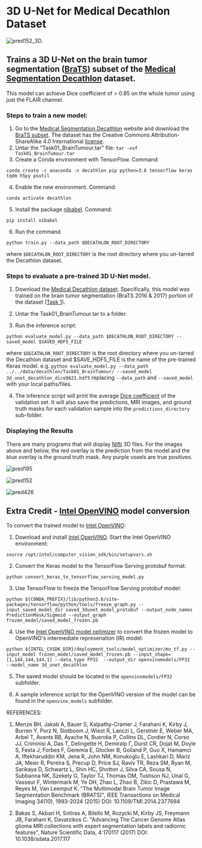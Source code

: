 # 3D U-Net for Medical Decathlon Dataset

![pred152_3D](https://github.com/NervanaSystems/topologies/blob/master/3D_UNet/keras_training_only_version/images/BRATS_152_img3D.gif
"BRATS image #152:  Purple voxels indicate a perfect prediction by the model. Red are false positives. Blue are false negatives").

## Trains a 3D U-Net on the brain tumor segmentation ([BraTS](https://www.med.upenn.edu/sbia/brats2017.html)) subset of the [Medical Segmentation Decathlon](http://medicaldecathlon.com/) dataset. 

This model can achieve Dice coefficient of > 0.85 on the whole tumor using just the FLAIR channel.

### Steps to train a new model:

1. Go to the [Medical Segmentation Decathlon](http://medicaldecathlon.com) website and download the [BraTS subset](https://drive.google.com/file/d/1A2IU8Sgea1h3fYLpYtFb2v7NYdMjvEhU/view?usp=sharing). The dataset has the Creative Commons Attribution-ShareAlike 4.0 International [license](https://creativecommons.org/licenses/by-sa/4.0/).
2. Untar the "Task01_BrainTumour.tar" file:   ```tar -xvf Task01_BrainTumour.tar```
3. Create a Conda environment with TensorFlow. Command: 
```
conda create -c anaconda -n decathlon pip python=3.6 tensorflow keras tqdm h5py psutil
```
4. Enable the new environment. Command: 
```
conda activate decathlon
```
5. Install the package [nibabel](http://nipy.org/nibabel/). Command: 
```
pip install nibabel
```
6. Run the command 
```
python train.py --data_path $DECATHLON_ROOT_DIRECTORY
```
where `$DECATHLON_ROOT_DIRECTORY` is the root directory where you un-tarred the Decathlon dataset.


### Steps to evaluate a pre-trained 3D U-Net model.

1. Download the [Medical Decathlon dataset](http://medicaldecathlon.com/). Specifically, this model was trained on the brain tumor segmentation (BraTS 2016 & 2017) portion of the dataset ([Task 1](https://drive.google.com/open?id=1A2IU8Sgea1h3fYLpYtFb2v7NYdMjvEhU)).

2. Untar the Task01_BrainTumour.tar to a folder.

3. Run the inference script:
```
python evaluate_model.py --data_path $DECATHLON_ROOT_DIRECTORY --saved_model $SAVED_HDF5_FILE
```
where `$DECATHLON_ROOT_DIRECTORY` is the root directory where you un-tarred the Decathlon dataset and $SAVE_HDF5_FILE is the name of the pre-trained Keras model.
e.g. 
```python evaluate_model.py --data_path ../../data/decathlon/Task01_BrainTumour/ --saved_model 3d_unet_decathlon_dice8621.hdf5``` replacing `--data_path` and `--saved_model` 
with your local paths/files.

4. The inference script will print the average [Dice coefficient](https://en.wikipedia.org/wiki/S%C3%B8rensen%E2%80%93Dice_coefficient) of the validation set. It will also save the predictions, MRI images, and ground truth masks for each validation sample into the `predictions_directory` sub-folder. 

### Displaying the Results

There are many programs that will display [Nifti](https://nifti.nimh.nih.gov/) 3D files.  For the images above and below, the red overlay is the prediction from the model and the blue overlay is the ground truth mask. Any purple voxels are true positives.

![pred195](https://github.com/NervanaSystems/topologies/blob/master/3D_UNet/keras_training_only_version/images/BRATS_195_img.gif "BRATS image #195:  Purple voxels indicate a perfect prediction by the model. Red are false positives. Blue are false negatives")

 ![pred152](https://github.com/NervanaSystems/topologies/blob/master/3D_UNet/keras_training_only_version/images/BRATS_152.png "BRATS image #152:  Purple voxels indicate a perfect prediction by the model. Red are false positives. Blue are false negatives")

 ![pred426](https://github.com/NervanaSystems/topologies/blob/master/3D_UNet/keras_training_only_version/images/BRATS_426.png "BRATS image #426:  Purple voxels indicate a perfect prediction by the model. Red are false positives. Blue are false negatives")

## Extra Credit - [Intel OpenVINO](https://software.intel.com/en-us/openvino-toolkit) model conversion

To convert the trained model to [Intel OpenVINO](https://software.intel.com/en-us/openvino-toolkit):

1. Download and install [Intel OpenVINO](https://software.intel.com/en-us/openvino-toolkit). Start the Intel OpenVINO environment: 
```
source /opt/intel/computer_vision_sdk/bin/setupvars.sh
```

2. Convert the Keras model to the TensorFlow Serving protobuf format:
```
python convert_keras_to_tensorflow_serving_model.py
```

3. Use TensorFlow to freeze the TensorFlow Serving protobuf model:
```
python ${CONDA_PREFIX}/lib/python3.6/site-packages/tensorflow/python/tools/freeze_graph.py --input_saved_model_dir saved_3dunet_model_protobuf --output_node_names PredictionMask/Sigmoid --output_graph frozen_model/saved_model_frozen.pb
```

4. Use the [Intel OpenVINO model optimizer](https://software.intel.com/en-us/articles/OpenVINO-ModelOptimizer) to convert the frozen model to OpenVINO's intermediate represenation (IR) model:
```
python ${INTEL_CVSDK_DIR}/deployment_tools/model_optimizer/mo_tf.py --input_model frozen_model/saved_model_frozen.pb --input_shape=[1,144,144,144,1] --data_type FP32  --output_dir openvinomodels/FP32  --model_name 3d_unet_decathlon
```

5. The saved model should be located in the `openvinomodels/FP32` subfolder.

6. A sample inference script for the OpenVINO version of the model can be found in the `openvino_models` subfolder.

REFERENCES:
1. Menze BH, Jakab A, Bauer S, Kalpathy-Cramer J, Farahani K, Kirby J, Burren Y, Porz N, Slotboom J, Wiest R, Lanczi L, Gerstner E, Weber MA, Arbel T, Avants BB, Ayache N, Buendia P, Collins DL, Cordier N, Corso JJ, Criminisi A, Das T, Delingette H, Demiralp Γ, Durst CR, Dojat M, Doyle S, Festa J, Forbes F, Geremia E, Glocker B, Golland P, Guo X, Hamamci A, Iftekharuddin KM, Jena R, John NM, Konukoglu E, Lashkari D, Mariz JA, Meier R, Pereira S, Precup D, Price SJ, Raviv TR, Reza SM, Ryan M, Sarikaya D, Schwartz L, Shin HC, Shotton J, Silva CA, Sousa N, Subbanna NK, Szekely G, Taylor TJ, Thomas OM, Tustison NJ, Unal G, Vasseur F, Wintermark M, Ye DH, Zhao L, Zhao B, Zikic D, Prastawa M, Reyes M, Van Leemput K. "The Multimodal Brain Tumor Image Segmentation Benchmark (BRATS)", IEEE Transactions on Medical Imaging 34(10), 1993-2024 (2015) DOI: 10.1109/TMI.2014.2377694

2. Bakas S, Akbari H, Sotiras A, Bilello M, Rozycki M, Kirby JS, Freymann JB, Farahani K, Davatzikos C. "Advancing The Cancer Genome Atlas glioma MRI collections with expert segmentation labels and radiomic features", Nature Scientific Data, 4:170117 (2017) DOI: 10.1038/sdata.2017.117
